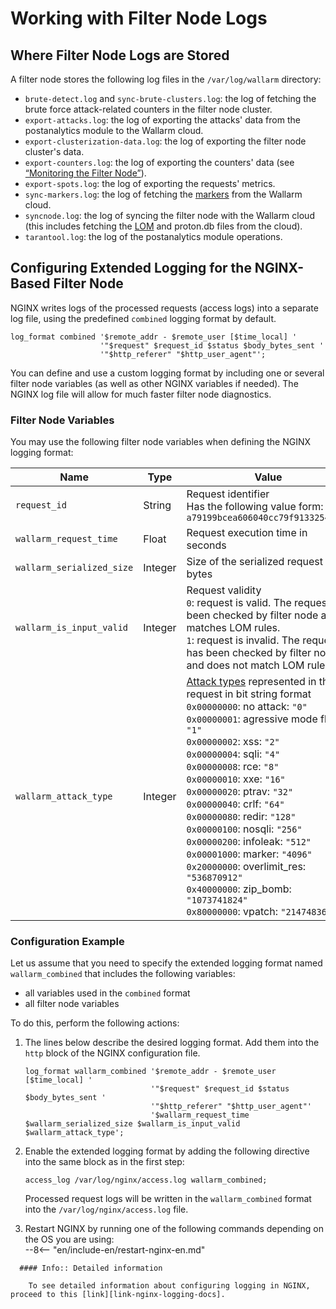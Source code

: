 [link-nginx-logging-docs]:  https://docs.nginx.com/nginx/admin-guide/monitoring/logging/
[doc-vuln-list]:            ../attacks-vulns-list.md
[doc-monitor-node]:         configure-monitor-en.html
[doc-markers]:              ../user-guides/cloud-ui/settings/markers.md
[doc-lom]:                  ../user-guides/cloud-ui/rules/compiling.md


#   Working with Filter Node Logs

##  Where Filter Node Logs are Stored

A filter node stores the following log files in the `/var/log/wallarm` directory:
*   `brute-detect.log` and `sync-brute-clusters.log`: the log of fetching the brute force attack-related counters in the filter node cluster.
*   `export-attacks.log`: the log of exporting the attacks' data from the postanalytics module to the Wallarm cloud.
*   `export-clusterization-data.log`: the log of exporting the filter node cluster's data.
*   `export-counters.log`: the log of exporting the counters' data (see [“Monitoring the Filter Node”][doc-monitor-node]).
*   `export-spots.log`: the log of exporting the requests' metrics.
*   `sync-markers.log`: the log of fetching the [markers][doc-markers] from the Wallarm cloud.
*   `syncnode.log`: the log of syncing the filter node with the Wallarm cloud (this includes fetching the [LOM][doc-lom] and proton.db files from the cloud).
*   `tarantool.log`: the log of the postanalytics module operations.


##  Configuring Extended Logging for the NGINX-Based Filter Node

NGINX writes logs of the processed requests (access logs) into a separate log file, using the predefined `combined` logging format by default.

```
log_format combined '$remote_addr - $remote_user [$time_local] '
                    '"$request" $request_id $status $body_bytes_sent '
                    '"$http_referer" "$http_user_agent"';
```

You can define and use a custom logging format by including one or several filter node variables (as well as other NGINX variables if needed). The NGINX log file will allow for much faster filter node diagnostics.

### Filter Node Variables

You may use the following filter node variables when defining the NGINX logging format:

|Name|Type|Value|
|---|---|---|
|`request_id`|String|Request identifier<br>Has the following value form: `a79199bcea606040cc79f913325401fb`|
|`wallarm_request_time`|Float|Request execution time in seconds|
|`wallarm_serialized_size`|Integer|Size of the serialized request in bytes|
|`wallarm_is_input_valid`|Integer|Request validity<br>`0`: request is valid. The request has been checked by filter node and matches LOM rules.<br>`1`: request is invalid. The request has been checked by filter node and does not match LOM rules.|
|`wallarm_attack_type`|Integer|[Attack types][doc-vuln-list] represented in the request in bit string format<br>`0x00000000`: no attack: `"0"`<br>`0x00000001`: agressive mode flag: `"1"`<br>`0x00000002`: xss: `"2"`<br>`0x00000004`: sqli: `"4"`<br>`0x00000008`: rce: `"8"`<br>`0x00000010`: xxe: `"16"`<br>`0x00000020`: ptrav: `"32"`<br>`0x00000040`: crlf: `"64"`<br>`0x00000080`: redir: `"128"`<br>`0x00000100`: nosqli: `"256"`<br>`0x00000200`: infoleak: `"512"`<br>`0x00001000`: marker: `"4096"`<br>`0x20000000`: overlimit_res: `"536870912"`<br>`0x40000000`: zip_bomb: `"1073741824"`<br>`0x80000000`: vpatch: `"2147483648"`

### Configuration Example

Let us assume that you need to specify the extended logging format named `wallarm_combined` that includes the following variables:
*   all variables used in the `combined` format
*   all filter node variables

To do this, perform the following actions:

1.  The lines below describe the desired logging format. Add them into the `http` block of the NGINX configuration file.

    ```
    log_format wallarm_combined '$remote_addr - $remote_user [$time_local] '
                                '"$request" $request_id $status $body_bytes_sent '
                                '"$http_referer" "$http_user_agent"'
                                '$wallarm_request_time $wallarm_serialized_size $wallarm_is_input_valid $wallarm_attack_type';
    ```

2.  Enable the extended logging format by adding the following directive into the same block as in the first step:

    `access_log /var/log/nginx/access.log wallarm_combined;`
    
    Processed request logs will be written in the `wallarm_combined` format into the `/var/log/nginx/access.log` file.
    
3.  Restart NGINX by running one of the following commands depending on the OS you are using:<br>
--8<-- "en/include-en/restart-nginx-en.md"

<!-- -->

      #### Info:: Detailed information
      
        To see detailed information about configuring logging in NGINX, proceed to this [link][link-nginx-logging-docs].
    